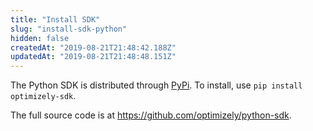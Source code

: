 ```yaml
---
title: "Install SDK"
slug: "install-sdk-python"
hidden: false
createdAt: "2019-08-21T21:48:42.188Z"
updatedAt: "2019-08-21T21:48:48.151Z"
---
```

The Python SDK is distributed through [PyPi](https://pypi.python.org/pypi?name=optimizely-sdk&:action=display). To install, use `pip install optimizely-sdk`.

The full source code is at https://github.com/optimizely/python-sdk.